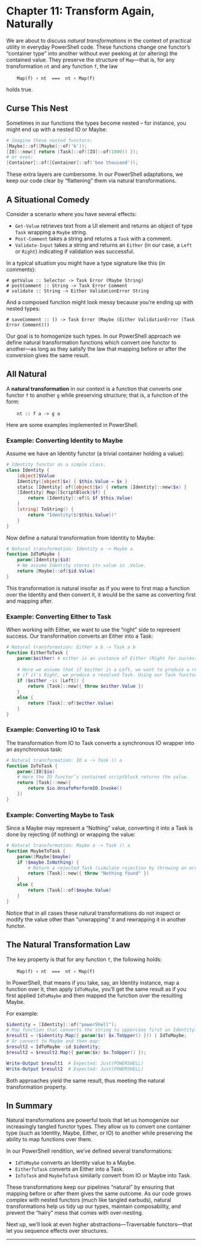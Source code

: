 # Chapter 11: Transform Again, Naturally

We are about to discuss *natural transformations* in the context of practical utility in everyday PowerShell code. These functions change one functor’s “container type” into another without ever peeking at (or altering) the contained value. They preserve the structure of `Map`—that is, for any transformation `nt` and any function `f`, the law

  `Map(f) ∘ nt  ===  nt ∘ Map(f)`

holds true.

## Curse This Nest

Sometimes in our functions the types become nested – for instance, you might end up with a nested IO or Maybe:

```powershell
# Imagine these nested functors:
[Maybe]::of([Maybe]::of('b'));
[IO]::new({ return [Task]::of([IO]::of(1000)) });
# or even:
[Container]::of([Container]::of('bee thousand'));
```

These extra layers are cumbersome. In our PowerShell adaptations, we keep our code clear by “flattening” them via natural transformations.

## A Situational Comedy

Consider a scenario where you have several effects:
- `Get-Value` retrieves text from a UI element and returns an object of type `Task` wrapping a `Maybe` string.
- `Post-Comment` takes a string and returns a `Task` with a comment.
- `Validate-Input` takes a string and returns an `Either` (in our case, a `Left` or `Right`) indicating if validation was successful.

In a typical situation you might have a type signature like this (in comments):

```plaintext
# getValue :: Selector -> Task Error (Maybe String)
# postComment :: String -> Task Error Comment
# validate :: String -> Either ValidationError String
```

And a composed function might look messy because you’re ending up with nested types:

```plaintext
# saveComment :: () -> Task Error (Maybe (Either ValidationError (Task Error Comment)))
```

Our goal is to homogenize such types. In our PowerShell approach we define natural transformation functions which convert one functor to another—as long as they satisfy the law that mapping before or after the conversion gives the same result.

## All Natural

A **natural transformation** in our context is a function that converts one functor `f` to another `g` while preserving structure; that is, a function of the form:

  `nt :: f a -> g a`

Here are some examples implemented in PowerShell.

### Example: Converting Identity to Maybe

Assume we have an Identity functor (a trivial container holding a value):

```powershell
# Identity functor as a simple class.
class Identity {
    [object]$Value
    Identity([object]$x) { $this.Value = $x }
    static [Identity] of([object]$x) { return [Identity]::new($x) }
    [Identity] Map([ScriptBlock]$f) {
        return [Identity]::of(& $f $this.Value)
    }
    [string] ToString() {
        return "Identity($($this.Value))"
    }
}
```

Now define a natural transformation from Identity to Maybe:

```powershell
# Natural transformation: Identity a -> Maybe a
function IdToMaybe {
    param([Identity]$id)
    # We assume Identity stores its value in .Value.
    return [Maybe]::of($id.Value)
}
```

This transformation is natural insofar as if you were to first map a function over the Identity and then convert it, it would be the same as converting first and mapping after.

### Example: Converting Either to Task

When working with Either, we want to use the “right” side to represent success. Our transformation converts an Either into a Task:

```powershell
# Natural transformation: Either a b -> Task a b
function EitherToTask {
    param($either) # either is an instance of Either (Right for success, Left for failure)
    
    # Here we assume that if $either is a Left, we want to produce a rejected Task;
    # if it's Right, we produce a resolved Task. Using our Task functor from earlier:
    if ($either -is [Left]) {
        return [Task]::new({ throw $either.Value })
    }
    else {
        return [Task]::of($either.Value)
    }
}
```

### Example: Converting IO to Task

The transformation from IO to Task converts a synchronous IO wrapper into an asynchronous task:
  
```powershell
# Natural transformation: IO a -> Task () a
function IoToTask {
    param([IO]$io)
    # Here the IO functor’s contained scriptblock returns the value.
    return [Task]::new({
        return $io.UnsafePerformIO.Invoke()
    })
}
```

### Example: Converting Maybe to Task

Since a Maybe may represent a “Nothing” value, converting it into a Task is done by rejecting (if nothing) or wrapping the value:
  
```powershell
# Natural transformation: Maybe a -> Task () a
function MaybeToTask {
    param([Maybe]$maybe)
    if ($maybe.IsNothing) {
        # Return a rejected Task (simulate rejection by throwing an error)
        return [Task]::new({ throw "Nothing found" })
    }
    else {
        return [Task]::of($maybe.Value)
    }
}
```

Notice that in all cases these natural transformations do not inspect or modify the value other than “unwrapping” it and rewrapping it in another functor.

## The Natural Transformation Law

The key property is that for any function `f`, the following holds:

  `Map(f) ∘ nt  ===  nt ∘ Map(f)`

In PowerShell, that means if you take, say, an Identity instance, map a function over it, then apply `IdToMaybe`, you’ll get the same result as if you first applied `IdToMaybe` and then mapped the function over the resulting Maybe.

For example:

```powershell
$identity = [Identity]::of("powerShell");
# Map function that converts the string to uppercase first on Identity:
$result1 = ($identity.Map({ param($x) $x.ToUpper() })) | IdToMaybe;
# Or convert to Maybe and then map:
$result2 = IdToMaybe -id $identity;
$result2 = $result2.Map({ param($x) $x.ToUpper() });

Write-Output $result1  # Expected: Just(POWERSHELL)
Write-Output $result2  # Expected: Just(POWERSHELL)
```

Both approaches yield the same result, thus meeting the natural transformation property.

## In Summary

Natural transformations are powerful tools that let us homogenize our increasingly tangled functor types. They allow us to convert one container type (such as Identity, Maybe, Either, or IO) to another while preserving the ability to map functions over them.

In our PowerShell rendition, we’ve defined several transformations:
- `IdToMaybe` converts an Identity value to a Maybe.
- `EitherToTask` converts an Either into a Task.
- `IoToTask` and `MaybeToTask` similarly convert from IO or Maybe into Task.

These transformations keep our pipelines “natural” by ensuring that mapping before or after them gives the same outcome. As our code grows complex with nested functors (much like tangled earbuds), natural transformations help us tidy up our types, maintain composability, and prevent the “hairy” mess that comes with over-nesting.

Next up, we’ll look at even higher abstractions—Traversable functors—that let you sequence effects over structures.

---
